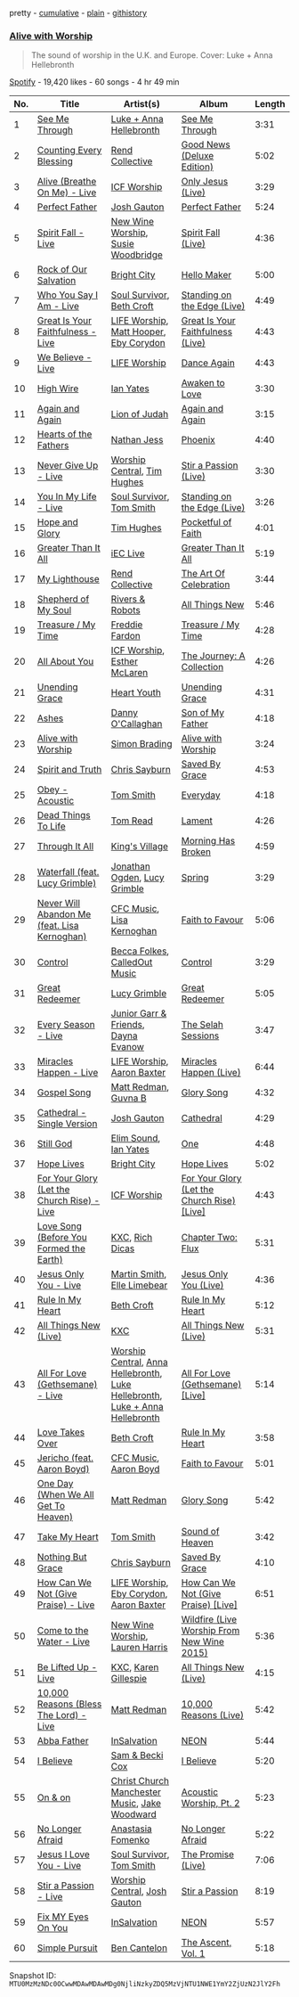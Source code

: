 pretty - [cumulative](/playlists/cumulative/37i9dQZF1DWVVia6qTpojp.md) - [plain](/playlists/plain/37i9dQZF1DWVVia6qTpojp) - [githistory](https://github.githistory.xyz/mackorone/spotify-playlist-archive/blob/main/playlists/plain/37i9dQZF1DWVVia6qTpojp)

### [Alive with Worship](https://open.spotify.com/playlist/37i9dQZF1DWVVia6qTpojp)

> The sound of worship in the U.K\. and Europe\. Cover: Luke + Anna Hellebronth

[Spotify](https://open.spotify.com/user/spotify) - 19,420 likes - 60 songs - 4 hr 49 min

| No. | Title | Artist(s) | Album | Length |
|---|---|---|---|---|
| 1 | [See Me Through](https://open.spotify.com/track/7eIGGb2xWI68Sy7FdL6I7S) | [Luke + Anna Hellebronth](https://open.spotify.com/artist/4WUF78qaUIBG0uH1JiDztL) | [See Me Through](https://open.spotify.com/album/01XGogRGWeoexvdA8VRp7T) | 3:31 |
| 2 | [Counting Every Blessing](https://open.spotify.com/track/0lATXmstYwzQjOLgkzvnEc) | [Rend Collective](https://open.spotify.com/artist/11Y54BxlxC3UIAUkU2eadQ) | [Good News \(Deluxe Edition\)](https://open.spotify.com/album/1do9XXkq2SLwDV7vsEjtjg) | 5:02 |
| 3 | [Alive \(Breathe On Me\) \- Live](https://open.spotify.com/track/73BDlgL6zIz7zUaMmSV4C7) | [ICF Worship](https://open.spotify.com/artist/0uw5aNQFG4WgdsqkElEHrW) | [Only Jesus \(Live\)](https://open.spotify.com/album/2dUvm3MOU8vX1pg4Y7SotK) | 3:29 |
| 4 | [Perfect Father](https://open.spotify.com/track/5nrxd3RYpoMfECStDyxk18) | [Josh Gauton](https://open.spotify.com/artist/4PLDTXCudiHDay44OSM79M) | [Perfect Father](https://open.spotify.com/album/772m7JkdTvKHLEeGesX44U) | 5:24 |
| 5 | [Spirit Fall \- Live](https://open.spotify.com/track/0BrMRDuSxaxcXmnK6Bsb8E) | [New Wine Worship](https://open.spotify.com/artist/2G5uXRzRvQILLfvQCsnSUV), [Susie Woodbridge](https://open.spotify.com/artist/7LWsLUT26iv49pBXRBnc4v) | [Spirit Fall \(Live\)](https://open.spotify.com/album/61pd8daetmghBrcQQWt8EF) | 4:36 |
| 6 | [Rock of Our Salvation](https://open.spotify.com/track/0xIWuowu94DVPnePfM04uX) | [Bright City](https://open.spotify.com/artist/5hYRBkg6k7yq787YZedMaR) | [Hello Maker](https://open.spotify.com/album/22pKUdahZtdO78K72hNK1j) | 5:00 |
| 7 | [Who You Say I Am \- Live](https://open.spotify.com/track/2dRF8tFKTM4aIr4wFJF3B0) | [Soul Survivor](https://open.spotify.com/artist/3jTzI8EpjES1TRYhWs34nm), [Beth Croft](https://open.spotify.com/artist/4jrrZymKmM0WolEJAqcMJP) | [Standing on the Edge \(Live\)](https://open.spotify.com/album/7CgRdhWMIwdE5fiqNmSdGl) | 4:49 |
| 8 | [Great Is Your Faithfulness \- Live](https://open.spotify.com/track/2j0XyBffFLVdzjoCA14hrI) | [LIFE Worship](https://open.spotify.com/artist/1ORYkhkN6flHlDSkWVsk4d), [Matt Hooper](https://open.spotify.com/artist/0SnNtSCuDx1RcvwMCau4vC), [Eby Corydon](https://open.spotify.com/artist/6EJe5fsw9zmyuJfYjCCezm) | [Great Is Your Faithfulness \(Live\)](https://open.spotify.com/album/0kZStc0KPbqHe12QmOtRY0) | 4:43 |
| 9 | [We Believe \- Live](https://open.spotify.com/track/6SKNe1vzI2lCiXMjHI2s43) | [LIFE Worship](https://open.spotify.com/artist/1ORYkhkN6flHlDSkWVsk4d) | [Dance Again](https://open.spotify.com/album/7emfFp80ctjRTh286w9S7u) | 4:43 |
| 10 | [High Wire](https://open.spotify.com/track/72Jdx4hBN0RFraojlQFJtV) | [Ian Yates](https://open.spotify.com/artist/1f4Ai5lRAeK0wameps1zqU) | [Awaken to Love](https://open.spotify.com/album/77Wtl0zGjDvP2SwAoowhuq) | 3:30 |
| 11 | [Again and Again](https://open.spotify.com/track/2VtvyiPReTN9c7l7co6a0X) | [Lion of Judah](https://open.spotify.com/artist/5xMljsTgyAQODxCMD7K2zH) | [Again and Again](https://open.spotify.com/album/2uH0NJYjekprSAWHx4IvQR) | 3:15 |
| 12 | [Hearts of the Fathers](https://open.spotify.com/track/4rMscpdIZheL0sT00z4lRr) | [Nathan Jess](https://open.spotify.com/artist/0toDS0sQ9LKILJv0E2IUR8) | [Phoenix](https://open.spotify.com/album/2T6f0uE9RlzWK6SylbV1Ll) | 4:40 |
| 13 | [Never Give Up \- Live](https://open.spotify.com/track/0WZmgpwkPU9rRW2zi1c8PI) | [Worship Central](https://open.spotify.com/artist/3i0j8jwJKHchZU40nbd2Xt), [Tim Hughes](https://open.spotify.com/artist/3z1cp4jtdPSklLE90162gh) | [Stir a Passion \(Live\)](https://open.spotify.com/album/7IzdGxMnvKHqR1jDXNzqIU) | 3:30 |
| 14 | [You In My Life \- Live](https://open.spotify.com/track/7ftliTeRSe2lWyPZsVRsgE) | [Soul Survivor](https://open.spotify.com/artist/3jTzI8EpjES1TRYhWs34nm), [Tom Smith](https://open.spotify.com/artist/4y7Cnogmk0fX6UXhGznDQk) | [Standing on the Edge \(Live\)](https://open.spotify.com/album/7CgRdhWMIwdE5fiqNmSdGl) | 3:26 |
| 15 | [Hope and Glory](https://open.spotify.com/track/3kFci2HGZar1xwmuOa5ijb) | [Tim Hughes](https://open.spotify.com/artist/3z1cp4jtdPSklLE90162gh) | [Pocketful of Faith](https://open.spotify.com/album/2pt5SvRTvMyYu0Hyh3r8fQ) | 4:01 |
| 16 | [Greater Than It All](https://open.spotify.com/track/7nZS25UXE5us79bjRCMFBC) | [iEC Live](https://open.spotify.com/artist/72YK2OUA9cDkaQvxWKQzhY) | [Greater Than It All](https://open.spotify.com/album/5XKnAmqhlqRG2yU5d48KkL) | 5:19 |
| 17 | [My Lighthouse](https://open.spotify.com/track/5AcdaSVQfLcUKMaqchfBie) | [Rend Collective](https://open.spotify.com/artist/11Y54BxlxC3UIAUkU2eadQ) | [The Art Of Celebration](https://open.spotify.com/album/5wqj3h35WV6FxeoFs6981b) | 3:44 |
| 18 | [Shepherd of My Soul](https://open.spotify.com/track/5JNhtYiyGpQQ6pDFtfpLLz) | [Rivers & Robots](https://open.spotify.com/artist/41yDmxekjnWShKi6nRmzZ4) | [All Things New](https://open.spotify.com/album/3jXUhc7v2rGvSJss6cxt6a) | 5:46 |
| 19 | [Treasure / My Time](https://open.spotify.com/track/5wIiyKlqYBsQrjX0RqavRY) | [Freddie Fardon](https://open.spotify.com/artist/47MKNB3zJLyXyFKsT5fSFm) | [Treasure / My Time](https://open.spotify.com/album/7nlDINiq8DFG1wVG7h2XUE) | 4:28 |
| 20 | [All About You](https://open.spotify.com/track/0qLqLMBQS5y3ZAbkc3MIGy) | [ICF Worship](https://open.spotify.com/artist/0uw5aNQFG4WgdsqkElEHrW), [Esther McLaren](https://open.spotify.com/artist/60J1UuxiGazhPIzIgwKULA) | [The Journey: A Collection](https://open.spotify.com/album/5E2ontsrR45lgUeC7cqen3) | 4:26 |
| 21 | [Unending Grace](https://open.spotify.com/track/3Bi99eLHgL2tSZWLTsX2YA) | [Heart Youth](https://open.spotify.com/artist/6jbkO5Hjow7xAqHUkGDSRB) | [Unending Grace](https://open.spotify.com/album/05qJIMapoGbfR24QLJy7V5) | 4:31 |
| 22 | [Ashes](https://open.spotify.com/track/7g9BylLROwXbWmP0xdkp8O) | [Danny O'Callaghan](https://open.spotify.com/artist/0jSoCYPN9A69XCLdF0USBj) | [Son of My Father](https://open.spotify.com/album/4gCHt9tejb6XrEBgoEq3bE) | 4:18 |
| 23 | [Alive with Worship](https://open.spotify.com/track/5Es0mFnWgZS5vryNnjoa7q) | [Simon Brading](https://open.spotify.com/artist/5lXrZdj3SEDih1rxPeuSIZ) | [Alive with Worship](https://open.spotify.com/album/3lhSoLwQInYzWR9QVOZi6U) | 3:24 |
| 24 | [Spirit and Truth](https://open.spotify.com/track/4wzlJOsP5hnCaAcVlEcMFo) | [Chris Sayburn](https://open.spotify.com/artist/3YCIiIHJppDleYo4vq4AN9) | [Saved By Grace](https://open.spotify.com/album/5Rzg6slcH2u7Ipl0VqYUY1) | 4:53 |
| 25 | [Obey \- Acoustic](https://open.spotify.com/track/4K4bFzadyAYVm4UqSQR0dM) | [Tom Smith](https://open.spotify.com/artist/4y7Cnogmk0fX6UXhGznDQk) | [Everyday](https://open.spotify.com/album/4PRcGJ2cZjHTXjEpcraPu7) | 4:18 |
| 26 | [Dead Things To Life](https://open.spotify.com/track/1N6iHugrcCD36X7Jn5dcCK) | [Tom Read](https://open.spotify.com/artist/2KqFfpWJjwA1xr9ZxfIqmd) | [Lament](https://open.spotify.com/album/6V52ayLRHPyg54r8WTIrQl) | 4:26 |
| 27 | [Through It All](https://open.spotify.com/track/5tAka5imviCbmtCbg5HPBV) | [King's Village](https://open.spotify.com/artist/5u6qWLDqTeq7QL44pRFIIW) | [Morning Has Broken](https://open.spotify.com/album/2GHtPvnGsgu2rov7zFcwUO) | 4:59 |
| 28 | [Waterfall \(feat\. Lucy Grimble\)](https://open.spotify.com/track/6nnNPkofokKxTRDwL748CT) | [Jonathan Ogden](https://open.spotify.com/artist/2Q1d40J0u4IWGg4oZNPBZ7), [Lucy Grimble](https://open.spotify.com/artist/0d0ICZg8jE6D2RkDHCTIVq) | [Spring](https://open.spotify.com/album/0aT8MMYx6r4tN1W0ipTgOs) | 3:29 |
| 29 | [Never Will Abandon Me \(feat\. Lisa Kernoghan\)](https://open.spotify.com/track/2BdsN7xLtpiLM13MriURD4) | [CFC Music](https://open.spotify.com/artist/1sxkQQqbSOT9mHGULSSaoy), [Lisa Kernoghan](https://open.spotify.com/artist/6fv7gDy1yleB1cF1IsBfcH) | [Faith to Favour](https://open.spotify.com/album/53HN9gpuVa7ZRQyr36QEzg) | 5:06 |
| 30 | [Control](https://open.spotify.com/track/7qVe4ov5tPg2c8aWdmtli2) | [Becca Folkes](https://open.spotify.com/artist/6gNm3KPTOr2uiejwae6rHb), [CalledOut Music](https://open.spotify.com/artist/3VY7IlU2547DIC1ca88lRH) | [Control](https://open.spotify.com/album/4hqrDfpDCRmGsZFS3fpCYa) | 3:29 |
| 31 | [Great Redeemer](https://open.spotify.com/track/2JoojhYT5czjfxQF9YLyuJ) | [Lucy Grimble](https://open.spotify.com/artist/0d0ICZg8jE6D2RkDHCTIVq) | [Great Redeemer](https://open.spotify.com/album/0nX0WKiG9z8YqiKFqZaYiq) | 5:05 |
| 32 | [Every Season \- Live](https://open.spotify.com/track/3xj41KhhyHxkX893yLnprb) | [Junior Garr & Friends](https://open.spotify.com/artist/0uphFCmHEPD1ey1TJUUNCi), [Dayna Evanow](https://open.spotify.com/artist/0v3lycbra9EPX29pH6bDO0) | [The Selah Sessions](https://open.spotify.com/album/62dDbRFjWgSHEiJBQj8bzf) | 3:47 |
| 33 | [Miracles Happen \- Live](https://open.spotify.com/track/60OIzkdNY8T3OpzJhGOQPT) | [LIFE Worship](https://open.spotify.com/artist/1ORYkhkN6flHlDSkWVsk4d), [Aaron Baxter](https://open.spotify.com/artist/13L7riGLcJSvYPFudlFgO9) | [Miracles Happen \(Live\)](https://open.spotify.com/album/2fieO7Rirr0gKX8RGBuN1q) | 6:44 |
| 34 | [Gospel Song](https://open.spotify.com/track/3Oe4hBiUEnpE1Rw248f5x7) | [Matt Redman](https://open.spotify.com/artist/0bz9hDpUbAw5JElgEiuIYZ), [Guvna B](https://open.spotify.com/artist/3XgNFNKLstByGKqplDht0H) | [Glory Song](https://open.spotify.com/album/1NxngYgTVoZp0kDOe8EdDo) | 4:32 |
| 35 | [Cathedral \- Single Version](https://open.spotify.com/track/1f58yLGx0V9LO1SUCXRHTM) | [Josh Gauton](https://open.spotify.com/artist/4PLDTXCudiHDay44OSM79M) | [Cathedral](https://open.spotify.com/album/4ei8RLoVH7O6nrdWXENMu9) | 4:29 |
| 36 | [Still God](https://open.spotify.com/track/3RFp9S8ki6QfQxhYRCWkp7) | [Elim Sound](https://open.spotify.com/artist/66qGWtgWfDgz2dWok5E9FV), [Ian Yates](https://open.spotify.com/artist/1f4Ai5lRAeK0wameps1zqU) | [One](https://open.spotify.com/album/1AaUvbV62zJimSU8zFJEKV) | 4:48 |
| 37 | [Hope Lives](https://open.spotify.com/track/5TblOn6KkBhC6ECLhDakN2) | [Bright City](https://open.spotify.com/artist/5hYRBkg6k7yq787YZedMaR) | [Hope Lives](https://open.spotify.com/album/1NKqjGy5kGDTA1MmpzTkFf) | 5:02 |
| 38 | [For Your Glory \(Let the Church Rise\) \- Live](https://open.spotify.com/track/4jSmWqoQJ4aF8e3cJDVCm4) | [ICF Worship](https://open.spotify.com/artist/0uw5aNQFG4WgdsqkElEHrW) | [For Your Glory \(Let the Church Rise\) \[Live\]](https://open.spotify.com/album/6YwlzswWLAS3YO3EiaNRUg) | 4:43 |
| 39 | [Love Song \(Before You Formed the Earth\)](https://open.spotify.com/track/3BuyzGAi93RKpEcKYZ3BNb) | [KXC](https://open.spotify.com/artist/4IRzqqB9lt9kxz86QP0kpO), [Rich Dicas](https://open.spotify.com/artist/2Il0umOD4O5CpMBiWGymmH) | [Chapter Two: Flux](https://open.spotify.com/album/3Nv49ian9yCrowGCPGn7Zb) | 5:31 |
| 40 | [Jesus Only You \- Live](https://open.spotify.com/track/7ANBtFlxPmJkhkqQMvy7bT) | [Martin Smith](https://open.spotify.com/artist/7ISMNhe95QNLqHgsCHAVeu), [Elle Limebear](https://open.spotify.com/artist/7MCV4p3QmcYDMTfiE0ZWMD) | [Jesus Only You \(Live\)](https://open.spotify.com/album/21q9tq89gBSUllwlU4VsvK) | 4:36 |
| 41 | [Rule In My Heart](https://open.spotify.com/track/59UpBfd5XNvvTV6DyxYCPH) | [Beth Croft](https://open.spotify.com/artist/4jrrZymKmM0WolEJAqcMJP) | [Rule In My Heart](https://open.spotify.com/album/5vGS1t0bJSQioHUe91jaNa) | 5:12 |
| 42 | [All Things New \(Live\)](https://open.spotify.com/track/7tCQhqtldkBnag6wvOnKil) | [KXC](https://open.spotify.com/artist/4IRzqqB9lt9kxz86QP0kpO) | [All Things New \(Live\)](https://open.spotify.com/album/6YxQ6G7ltjqaRliili7o8Q) | 5:31 |
| 43 | [All For Love \(Gethsemane\) \- Live](https://open.spotify.com/track/1d0xX8GVn0oDPgHJXeIhi1) | [Worship Central](https://open.spotify.com/artist/3i0j8jwJKHchZU40nbd2Xt), [Anna Hellebronth](https://open.spotify.com/artist/2wcIL6FNIm7VRtM2LBMDPz), [Luke Hellebronth](https://open.spotify.com/artist/26RpO1zRTbfhvP4DlHKn6I), [Luke + Anna Hellebronth](https://open.spotify.com/artist/4WUF78qaUIBG0uH1JiDztL) | [All For Love \(Gethsemane\) \[Live\]](https://open.spotify.com/album/64tv60oZXF3ldHggaW48vn) | 5:14 |
| 44 | [Love Takes Over](https://open.spotify.com/track/2ql6baa66NQybiUHd7kpkW) | [Beth Croft](https://open.spotify.com/artist/4jrrZymKmM0WolEJAqcMJP) | [Rule In My Heart](https://open.spotify.com/album/5vGS1t0bJSQioHUe91jaNa) | 3:58 |
| 45 | [Jericho \(feat\. Aaron Boyd\)](https://open.spotify.com/track/5Cpf8yCc38wsGdpEVB963t) | [CFC Music](https://open.spotify.com/artist/1sxkQQqbSOT9mHGULSSaoy), [Aaron Boyd](https://open.spotify.com/artist/7t4Ea9sDPJpypUOqTSH9M3) | [Faith to Favour](https://open.spotify.com/album/53HN9gpuVa7ZRQyr36QEzg) | 5:01 |
| 46 | [One Day \(When We All Get To Heaven\)](https://open.spotify.com/track/1JdjGLGkCBfFjgkwH4oVGd) | [Matt Redman](https://open.spotify.com/artist/0bz9hDpUbAw5JElgEiuIYZ) | [Glory Song](https://open.spotify.com/album/1NxngYgTVoZp0kDOe8EdDo) | 5:42 |
| 47 | [Take My Heart](https://open.spotify.com/track/5HvaoXzi3PPt9qdEHzzYhG) | [Tom Smith](https://open.spotify.com/artist/4y7Cnogmk0fX6UXhGznDQk) | [Sound of Heaven](https://open.spotify.com/album/3IEzw5QNkmIDCCtMrfo9A2) | 3:42 |
| 48 | [Nothing But Grace](https://open.spotify.com/track/1WsLjjxCkceaH9dFqwbvKp) | [Chris Sayburn](https://open.spotify.com/artist/3YCIiIHJppDleYo4vq4AN9) | [Saved By Grace](https://open.spotify.com/album/5Rzg6slcH2u7Ipl0VqYUY1) | 4:10 |
| 49 | [How Can We Not \(Give Praise\) \- Live](https://open.spotify.com/track/3lu7hEA4uuS6W4lQ6Vu7au) | [LIFE Worship](https://open.spotify.com/artist/1ORYkhkN6flHlDSkWVsk4d), [Eby Corydon](https://open.spotify.com/artist/6EJe5fsw9zmyuJfYjCCezm), [Aaron Baxter](https://open.spotify.com/artist/13L7riGLcJSvYPFudlFgO9) | [How Can We Not \(Give Praise\) \[Live\]](https://open.spotify.com/album/1tX7VDEYqIpnn9oAwCg9nC) | 6:51 |
| 50 | [Come to the Water \- Live](https://open.spotify.com/track/6k8nSBE7GoGhuzA22WIKR0) | [New Wine Worship](https://open.spotify.com/artist/2G5uXRzRvQILLfvQCsnSUV), [Lauren Harris](https://open.spotify.com/artist/1PK9PSLsDrIo0ZoxdQLqob) | [Wildfire \(Live Worship From New Wine 2015\)](https://open.spotify.com/album/7p1R5IAIHlBPQWbJj1ljTP) | 5:36 |
| 51 | [Be Lifted Up \- Live](https://open.spotify.com/track/36UNdXolsIyWQEYh00ODAa) | [KXC](https://open.spotify.com/artist/4IRzqqB9lt9kxz86QP0kpO), [Karen Gillespie](https://open.spotify.com/artist/3H7zMUDYkq5RAwjVpoh2dX) | [All Things New \(Live\)](https://open.spotify.com/album/6dyY0EjV3fwxl3JqK69VM3) | 4:15 |
| 52 | [10,000 Reasons \(Bless The Lord\) \- Live](https://open.spotify.com/track/0fxpHpK3aw2nFWII6yveDD) | [Matt Redman](https://open.spotify.com/artist/0bz9hDpUbAw5JElgEiuIYZ) | [10,000 Reasons \(Live\)](https://open.spotify.com/album/0av22wHGgPZRC0BkGrnVVJ) | 5:42 |
| 53 | [Abba Father](https://open.spotify.com/track/5Mm710yfQEfatdtaivoXYE) | [InSalvation](https://open.spotify.com/artist/254N4bAbejA5vO4sJGAUdX) | [NEON](https://open.spotify.com/album/1OahG76uAlkwkaKR4OmxK4) | 5:44 |
| 54 | [I Believe](https://open.spotify.com/track/6PFR1iE0uUicY7YcuwDq2Z) | [Sam & Becki Cox](https://open.spotify.com/artist/5i3eObstS3iB7zwjmg1ct9) | [I Believe](https://open.spotify.com/album/5H4LLOOwlcptxzEJHX3RoL) | 5:20 |
| 55 | [On & on](https://open.spotify.com/track/3FJBwU3olBn37hiu3UIR8p) | [Christ Church Manchester Music](https://open.spotify.com/artist/4Mnkb9kPN7X3jWy0oA6gx4), [Jake Woodward](https://open.spotify.com/artist/5nQgPJe124X8kMRA5U1vGb) | [Acoustic Worship, Pt\. 2](https://open.spotify.com/album/6FUIT7F8EIqzKRoS6EZfvI) | 5:23 |
| 56 | [No Longer Afraid](https://open.spotify.com/track/4gtAh8M8QawJswS08bJ0Ri) | [Anastasia Fomenko](https://open.spotify.com/artist/3Rk3xPBC95uadfv2PwpO2P) | [No Longer Afraid](https://open.spotify.com/album/7HmGYngAcFgjxPy3ifbF1a) | 5:22 |
| 57 | [Jesus I Love You \- Live](https://open.spotify.com/track/3VmSMZSYeFvZEQjk8DiaWm) | [Soul Survivor](https://open.spotify.com/artist/3jTzI8EpjES1TRYhWs34nm), [Tom Smith](https://open.spotify.com/artist/22ZjvaisJlv6JVpHbeHunG) | [The Promise \(Live\)](https://open.spotify.com/album/0i6oG7YRl57CGwW2bJRTd2) | 7:06 |
| 58 | [Stir a Passion \- Live](https://open.spotify.com/track/5Yd2LrQZg3ouzzvgC1QKvJ) | [Worship Central](https://open.spotify.com/artist/3i0j8jwJKHchZU40nbd2Xt), [Josh Gauton](https://open.spotify.com/artist/4PLDTXCudiHDay44OSM79M) | [Stir a Passion](https://open.spotify.com/album/5pjsLhandWZP3rUF7NQuZ9) | 8:19 |
| 59 | [Fix MY Eyes On You](https://open.spotify.com/track/5Gvsgw6zvvcK73L8mrN9NY) | [InSalvation](https://open.spotify.com/artist/254N4bAbejA5vO4sJGAUdX) | [NEON](https://open.spotify.com/album/1OahG76uAlkwkaKR4OmxK4) | 5:57 |
| 60 | [Simple Pursuit](https://open.spotify.com/track/7mrbfKEIvwf8rWXBxEtp89) | [Ben Cantelon](https://open.spotify.com/artist/0hG95VUGURuOHoxgts6Br3) | [The Ascent, Vol\. 1](https://open.spotify.com/album/2GvamlBYznzImkPF1ue7E2) | 5:18 |

Snapshot ID: `MTU0MzMzNDc0OCwwMDAwMDAwMDg0NjliNzkyZDQ5MzVjNTU1NWE1YmY2ZjUzN2JlY2Fh`
